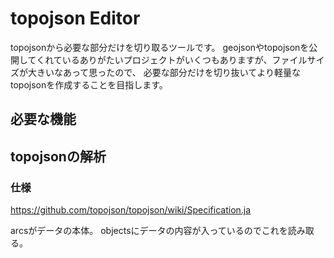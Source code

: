 topojson Editor
====

topojsonから必要な部分だけを切り取るツールです。
geojsonやtopojsonを公開してくれているありがたいプロジェクトがいくつもありますが、ファイルサイズが大きいなあって思ったので、
必要な部分だけを切り抜いてより軽量なtopojsonを作成することを目指します。

必要な機能
----

topojsonの解析
----

### 仕様

https://github.com/topojson/topojson/wiki/Specification.ja

arcsがデータの本体。
objectsにデータの内容が入っているのでこれを読み取る。
